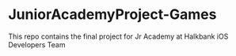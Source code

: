 # JuniorAcademyProject-Games
This repo contains the final project for Jr Academy at Halkbank iOS Developers Team

